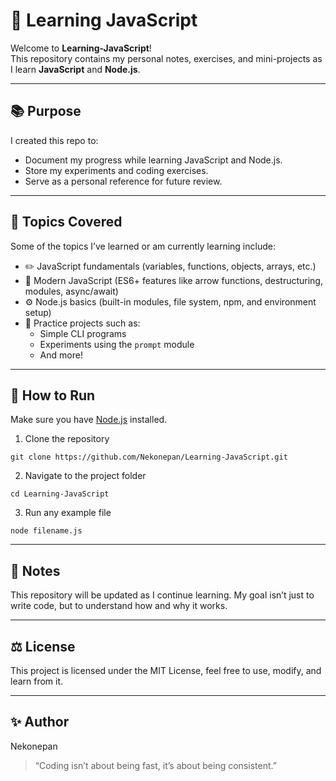 # 🧠 Learning JavaScript

Welcome to **Learning-JavaScript**!  
This repository contains my personal notes, exercises, and mini-projects as I learn **JavaScript** and **Node.js**.

---

## 📚 Purpose

I created this repo to:
- Document my progress while learning JavaScript and Node.js.
- Store my experiments and coding exercises.
- Serve as a personal reference for future review.

---

## 🚀 Topics Covered

Some of the topics I’ve learned or am currently learning include:
- ✏️ JavaScript fundamentals (variables, functions, objects, arrays, etc.)
- 🧩 Modern JavaScript (ES6+ features like arrow functions, destructuring, modules, async/await)
- ⚙️ Node.js basics (built-in modules, file system, npm, and environment setup)
- 🧠 Practice projects such as:
  - Simple CLI programs  
  - Experiments using the `prompt` module  
  - And more!

---

## 🧪 How to Run

Make sure you have [Node.js](https://nodejs.org/) installed.

1. Clone the repository
```
git clone https://github.com/Nekonepan/Learning-JavaScript.git
```

2. Navigate to the project folder
```
cd Learning-JavaScript
```

3. Run any example file
```
node filename.js
```

---

## 📖 Notes

This repository will be updated as I continue learning.
My goal isn’t just to write code, but to understand how and why it works.

---

## ⚖️ License

This project is licensed under the MIT License, feel free to use, modify, and learn from it.


---

## ✨ Author

Nekonepan

> “Coding isn’t about being fast, it’s about being consistent.”
